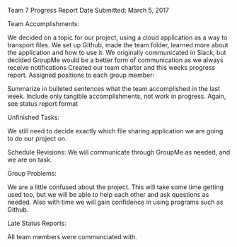 Team 7 Progress Report
Date Submitted: March 5, 2017


Team Accomplishments:

We decided on a topic for our project, using a cloud application as a way to transport files.
We set up Github, made the team folder, learned more about the application and how to use it.
We originally communicated in Slack, but decided GroupMe would be a better form of communication as we always receive notifications
Created our team charter and this weeks progress report.
Assigned positions to each group member:


Summarize in bulleted sentences what the team accomplished in the last week. Include only tangible accomplishments, not work in progress. Again, see status report format

Unfinished Tasks:

We still need to decide exactly which file sharing application we are going to do our project on.

Schedule Revisions:
We will communicate through GroupMe as needed, and we are on task.

Group Problems:

We are a little confused about the project. This will take some time getting used too, but we will be able to help each other and ask questions as needed. Also with time we will gain confidence in using programs such as Github.

Late Status Reports:

All team members were communciated with.
